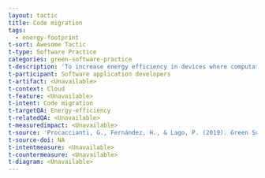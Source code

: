 ```yaml
---
layout: tactic
title: Code migration
tags:
  - energy-footprint
t-sort: Awesome Tactic
t-type: Software Practice
categories: green-software-practice
t-description: 'To increase energy efficiency in devices where computation can be energy consuming, it is worth using software agents to move the task to another environment and gathering results when the computation is completed.'
t-participant: Software application developers
t-artifact: <Unavailable>
t-context: Cloud
t-feature: <Unavailable>
t-intent: Code migration
t-targetQA: Energy-efficiency
t-relatedQA: <Unavailable>
t-measuredimpact: <Unavailable>
t-source: 'Procaccianti, G., Fernández, H., & Lago, P. (2019). Green Software in Practice: Empirical Validation and Assessment of Best Practices for Writing Energy-Efficient Software. Vrije Universiteit Amsterdam, October 2019.'
t-source-doi: NA
t-intentmeasure: <Unavailable>
t-countermeasure: <Unavailable>
t-diagram: <Unavailable>
---
```

